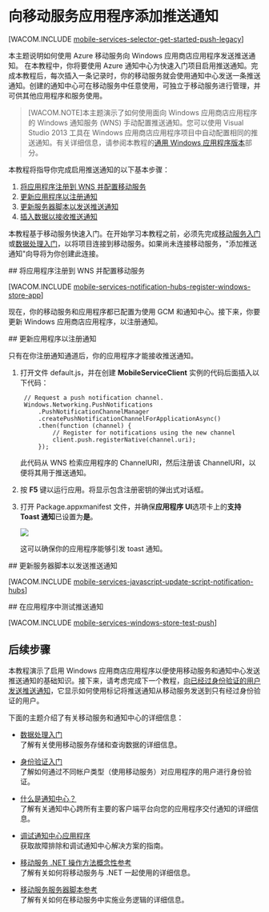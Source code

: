 <properties pageTitle="推送通知入门（Windows 应用商店）| 移动开发人员中心" metaKeywords="" description="了解如何使用 Azure 移动服务和通知中心将推送通知发送到您的 Windows 应用商店应用程序。" metaCanonical="" services="mobile" documentationCenter="Mobile" title="Get started with push notifications in Mobile Services" authors="glenga" solutions="" manager="" editor="" />

<tags 
wacn.date="04/11/2015"
ms.service="mobile-services" ms.workload="mobile" ms.tgt_pltfrm="mobile-windows-store" ms.devlang="javascript" ms.topic="article" ms.date="09/23/2014" ms.author="glenga" />


# 向移动服务应用程序添加推送通知

[WACOM.INCLUDE [mobile-services-selector-get-started-push-legacy](../includes/mobile-services-selector-get-started-push-legacy.md)]

本主题说明如何使用 Azure 移动服务向 Windows 应用商店应用程序发送推送通知。 
在本教程中，你将要使用 Azure 通知中心为快速入门项目启用推送通知。完成本教程后，每次插入一条记录时，你的移动服务就会使用通知中心发送一条推送通知。创建的通知中心可在移动服务中任意使用，可独立于移动服务进行管理，并可供其他应用程序和服务使用。

>[WACOM.NOTE]本主题演示了如何使用面向 Windows 应用商店应用程序的 Windows 通知服务 (WNS) 手动配置推送通知。您可以使用 Visual Studio 2013 工具在 Windows 应用商店应用程序项目中自动配置相同的推送通知。有关详细信息，请参阅本教程的[通用 Windows 应用程序版本](/zh-cn/documentation/articles/mobile-services-javascript-backend-windows-store-javascript-get-started-push)部分。

本教程将指导你完成启用推送通知的以下基本步骤：

1. [将应用程序注册到 WNS 并配置移动服务](#register)
2. [更新应用程序以注册通知](#update-app)
3. [更新服务器脚本以发送推送通知](#update-scripts)
3. [插入数据以接收推送通知](#test)

本教程基于移动服务快速入门。在开始学习本教程之前，必须先完成[移动服务入门]或[数据处理入门]，以将项目连接到移动服务。如果尚未连接移动服务，"添加推送通知"向导将为你创建此连接。 

##<a id="register"></a> 将应用程序注册到 WNS 并配置移动服务

[WACOM.INCLUDE [mobile-services-notification-hubs-register-windows-store-app](../includes/mobile-services-notification-hubs-register-windows-store-app.md)]

现在，你的移动服务和应用程序都已配置为使用 GCM 和通知中心。接下来，你要更新 Windows 应用商店应用程序，以注册通知。

##<a id="update-app"></a> 更新应用程序以注册通知

只有在你注册通知通道后，你的应用程序才能接收推送通知。

1. 打开文件 default.js，并在创建 **MobileServiceClient** 实例的代码后面插入以下代码：

        // Request a push notification channel.
        Windows.Networking.PushNotifications
            .PushNotificationChannelManager
            .createPushNotificationChannelForApplicationAsync()
            .then(function (channel) {
                // Register for notifications using the new channel
                client.push.registerNative(channel.uri);                    
            });      

	此代码从 WNS 检索应用程序的 ChannelURI，然后注册该 ChannelURI，以便将其用于推送通知。

2. 按 **F5** 键以运行应用。将显示包含注册密钥的弹出式对话框。

6. 打开 Package.appxmanifest 文件，并确保**应用程序 UI**选项卡上的**支持 Toast 通知**已设置为**是**。

   ![][2]

   这可以确保你的应用程序能够引发 toast 通知。 

##<a id="update-scripts"></a> 更新服务器脚本以发送推送通知

[WACOM.INCLUDE [mobile-services-javascript-update-script-notification-hubs](../includes/mobile-services-javascript-update-script-notification-hubs.md)]

##<a id="test"></a> 在应用程序中测试推送通知

[WACOM.INCLUDE [mobile-services-windows-store-test-push](../includes/mobile-services-windows-store-test-push.md)]

## <a name="next-steps"> </a>后续步骤

本教程演示了启用 Windows 应用商店应用程序以便使用移动服务和通知中心发送推送通知的基础知识。接下来，请考虑完成下一个教程，[向已经过身份验证的用户发送推送通知]，它显示如何使用标记将推送通知从移动服务发送到只有经过身份验证的用户。

<!---+ [向经过身份验证的用户发送推送通知]
	<br/>了解如何使用标记将推送通知从移动服务发送到只有经过身份验证的用户。

+ [将广播通知发送到订阅用户]
	<br/>了解用户如何注册并接收其感兴趣的类别的推送通知。

+ [将基于模板的通知发送到订阅用户]
	<br/>了解如何使用模板通过移动服务发送推送通知，而无需在后端处理特定于平台的负载。
-->

下面的主题介绍了有关移动服务和通知中心的详细信息：

* [数据处理入门]
  <br/>了解有关使用移动服务存储和查询数据的详细信息。

* [身份验证入门]
  <br/>了解如何通过不同帐户类型（使用移动服务）对应用程序的用户进行身份验证。

* [什么是通知中心？]
  <br/>了解有关通知中心跨所有主要的客户端平台向您的应用程序交付通知的详细信息。

* [调试通知中心应用程序](http://go.microsoft.com/fwlink/p/?linkid=386630)
  </br>获取故障排除和调试通知中心解决方案的指南。 

* [移动服务 .NET 操作方法概念性参考]
  <br/>了解有关如何将移动服务与 .NET 一起使用的详细信息。

* [移动服务服务器脚本参考]
  <br/>了解有关如何在移动服务中实施业务逻辑的详细信息。

<!-- Anchors. -->

<!-- Images. -->


[2]: ./media/mobile-services-javascript-backend-windows-store-javascript-get-started-push/mobile-app-enable-toast-win8.png


<!-- URLs. -->
[提交应用程序页]: http://go.microsoft.com/fwlink/p/?LinkID=266582
[我的应用程序]: http://go.microsoft.com/fwlink/p/?LinkId=262039
[Live SDK for Windows]: http://go.microsoft.com/fwlink/p/?LinkId=262253
[移动服务入门]: /zh-cn/documentation/articles/mobile-services-windows-store-get-started
[数据处理入门]: /zh-cn/documentation/articles/mobile-services-windows-store-javascript-get-started-data
[身份验证入门]: /zh-cn/documentation/articles/mobile-services-windows-store-javascript-get-started-users

[移动服务服务器脚本参考]: /zh-cn/documentation/articles/mobile-services-how-to-use-server-scripts/
[移动服务 .NET 操作方法概念性参考]: /zh-cn/documentation/articles/mobile-services-windows-dotnet-how-to-use-client-library


[向已经过身份验证的用户发送推送通知]: /zh-cn/documentation/articles/mobile-services-javascript-backend-windows-store-javascript-push-notifications-app-users/

[什么是通知中心？]: /zh-cn/documentation/articles/notification-hubs-overview/
[将广播通知发送到订阅用户]: /zh-cn/documentation/articles/notification-hubs-windows-store-javascript-send-breaking-news/
[将基于模板的通知发送到订阅用户]: /zh-cn/documentation/articles/notification-hubs-windows-store-javascript-send-localized-breaking-news/
